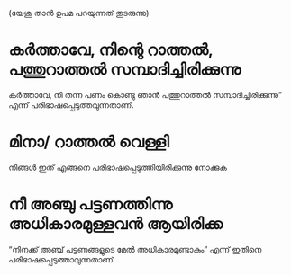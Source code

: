 (യേശു താൻ ഉപമ പറയുന്നത് തുടരുന്നു)
# കർത്താവേ, നിന്റെ റാത്തൽ, പത്തുറാത്തൽ സമ്പാദിച്ചിരിക്കുന്നു
കർത്താവേ, നീ തന്ന പണം കൊണ്ടു ഞാൻ പത്തുറാത്തൽ സമ്പാദിച്ചിരിക്കുന്നു” എന്ന് പരിഭാഷപ്പെടുത്തവുന്നതാണ്.
# മിനാ/ റാത്തൽ വെള്ളി
നിങ്ങൾ ഇത് എങ്ങനെ പരിഭാഷപ്പെടുത്തിയിരിക്കുന്നു നോക്കുക
# നീ അഞ്ചു പട്ടണത്തിന്നു അധികാരമുള്ളവൻ ആയിരിക്ക
“നിനക്ക് അഞ്ച് പട്ടണങ്ങളുടെ മേൽ അധികാരമുണ്ടാകും” എന്ന് ഇതിനെ പരിഭാഷപ്പെടുത്താവുന്നതാണ്
